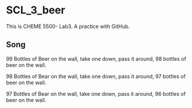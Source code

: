 # SCL_3_beer
This is CHEME 5500- Lab3. A practice with GitHub.

## Song

99 Bottles of Beer on the wall, take one down, pass it around, 98 bottles of beer on the wall.

98 Bottles of Bear on the wall, take one down, pass it around, 97 bottles of beer on the wall.

97 Bottles of Bear on the wall, take one down, pass it around, 96 bottles of beer on the wall.    
